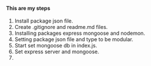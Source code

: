 #### This are my steps

1. Install package json file.
2. Create .gitignore and readme.md files.
3. Installing packages express mongoose and nodemon.
4. Setting package json file and type to be modular.
5. Start set mongoose db in index.js.
6. Set express server and mongoose.
7. 